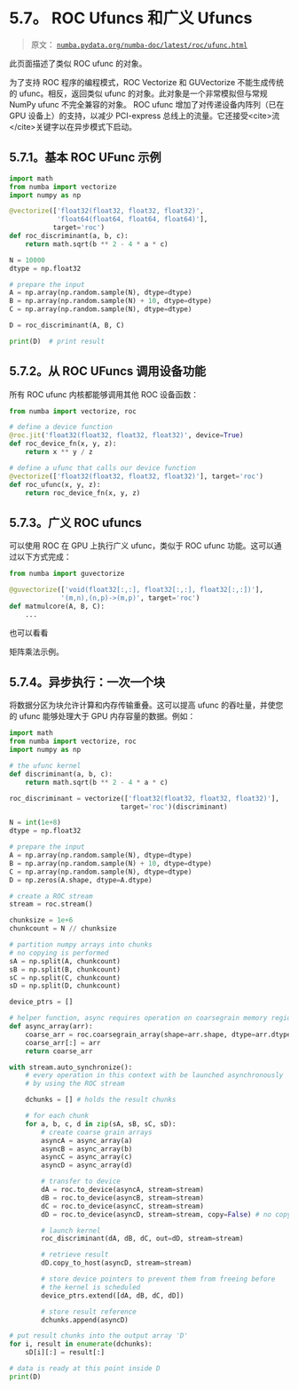 # 5.7。 ROC Ufuncs 和广义 Ufuncs

> 原文： [`numba.pydata.org/numba-doc/latest/roc/ufunc.html`](http://numba.pydata.org/numba-doc/latest/roc/ufunc.html)

此页面描述了类似 ROC ufunc 的对象。

为了支持 ROC 程序的编程模式，ROC Vectorize 和 GUVectorize 不能生成传统的 ufunc。相反，返回类似 ufunc 的对象。此对象是一个非常模拟但与常规 NumPy ufunc 不完全兼容的对象。 ROC ufunc 增加了对传递设备内阵列（已在 GPU 设备上）的支持，以减少 PCI-express 总线上的流量。它还接受&lt;cite&gt;流&lt;/cite&gt;关键字以在异步模式下启动。

## 5.7.1。基本 ROC UFunc 示例

```py
import math
from numba import vectorize
import numpy as np

@vectorize(['float32(float32, float32, float32)',
            'float64(float64, float64, float64)'],
           target='roc')
def roc_discriminant(a, b, c):
    return math.sqrt(b ** 2 - 4 * a * c)

N = 10000
dtype = np.float32

# prepare the input
A = np.array(np.random.sample(N), dtype=dtype)
B = np.array(np.random.sample(N) + 10, dtype=dtype)
C = np.array(np.random.sample(N), dtype=dtype)

D = roc_discriminant(A, B, C)

print(D)  # print result

```

## 5.7.2。从 ROC UFuncs 调用设备功能

所有 ROC ufunc 内核都能够调用其他 ROC 设备函数：

```py
from numba import vectorize, roc

# define a device function
@roc.jit('float32(float32, float32, float32)', device=True)
def roc_device_fn(x, y, z):
    return x ** y / z

# define a ufunc that calls our device function
@vectorize(['float32(float32, float32, float32)'], target='roc')
def roc_ufunc(x, y, z):
    return roc_device_fn(x, y, z)

```

## 5.7.3。广义 ROC ufuncs

可以使用 ROC 在 GPU 上执行广义 ufunc，类似于 ROC ufunc 功能。这可以通过以下方式完成：

```py
from numba import guvectorize

@guvectorize(['void(float32[:,:], float32[:,:], float32[:,:])'],
             '(m,n),(n,p)->(m,p)', target='roc')
def matmulcore(A, B, C):
    ...

```

也可以看看

矩阵乘法示例。

## 5.7.4。异步执行：一次一个块

将数据分区为块允许计算和内存传输重叠。这可以提高 ufunc 的吞吐量，并使您的 ufunc 能够处理大于 GPU 内存容量的数据。例如：

```py
import math
from numba import vectorize, roc
import numpy as np

# the ufunc kernel
def discriminant(a, b, c):
    return math.sqrt(b ** 2 - 4 * a * c)

roc_discriminant = vectorize(['float32(float32, float32, float32)'],
                            target='roc')(discriminant)

N = int(1e+8)
dtype = np.float32

# prepare the input
A = np.array(np.random.sample(N), dtype=dtype)
B = np.array(np.random.sample(N) + 10, dtype=dtype)
C = np.array(np.random.sample(N), dtype=dtype)
D = np.zeros(A.shape, dtype=A.dtype)

# create a ROC stream
stream = roc.stream()

chunksize = 1e+6
chunkcount = N // chunksize

# partition numpy arrays into chunks
# no copying is performed
sA = np.split(A, chunkcount)
sB = np.split(B, chunkcount)
sC = np.split(C, chunkcount)
sD = np.split(D, chunkcount)

device_ptrs = []

# helper function, async requires operation on coarsegrain memory regions
def async_array(arr):
    coarse_arr = roc.coarsegrain_array(shape=arr.shape, dtype=arr.dtype)
    coarse_arr[:] = arr
    return coarse_arr

with stream.auto_synchronize():
    # every operation in this context with be launched asynchronously
    # by using the ROC stream

    dchunks = [] # holds the result chunks

    # for each chunk
    for a, b, c, d in zip(sA, sB, sC, sD):
        # create coarse grain arrays
        asyncA = async_array(a)
        asyncB = async_array(b)
        asyncC = async_array(c)
        asyncD = async_array(d)

        # transfer to device
        dA = roc.to_device(asyncA, stream=stream)
        dB = roc.to_device(asyncB, stream=stream)
        dC = roc.to_device(asyncC, stream=stream)
        dD = roc.to_device(asyncD, stream=stream, copy=False) # no copying

        # launch kernel
        roc_discriminant(dA, dB, dC, out=dD, stream=stream)

        # retrieve result
        dD.copy_to_host(asyncD, stream=stream)

        # store device pointers to prevent them from freeing before
        # the kernel is scheduled
        device_ptrs.extend([dA, dB, dC, dD])

        # store result reference
        dchunks.append(asyncD)

# put result chunks into the output array 'D'
for i, result in enumerate(dchunks):
    sD[i][:] = result[:]

# data is ready at this point inside D
print(D)

```
